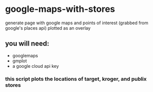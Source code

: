 # google-maps-with-stores
generate page with google maps and points of interest (grabbed from google's places api) plotted as an overlay  

## you will need:
- googlemaps
- gmplot
- a google cloud api key

### this script plots the locations of target, kroger, and publix stores
